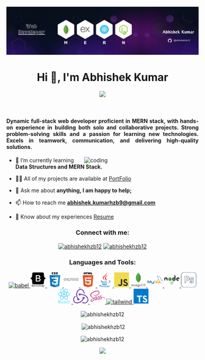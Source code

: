  
![logo](https://github.com/abhishekhzb12/abhishekhzb12/blob/main/MERNBanner.png)
<h1 align="center">Hi 👋, I'm Abhishek Kumar</h1>
<p align='center'> <img src="https://readme-typing-svg.demolab.com?weight=800&size=25&pause=1000&color=14F765&background=FFFFFF00&center=true&width=435&lines=A+Full+Stack+Web+Developer💻;A+Problem+Solver"/></p>
<img src="https://komarev.com/ghpvc/?username=abhishekhzb12&style=flat-square&color=blue" alt=""/>
<h4 align="justify">Dynamic full-stack web developer proficient in MERN stack, with hands-on experience in building both solo and collaborative projects. Strong problem-solving skills and a passion for learning new technologies. Excels in teamwork, communication, and delivering high-quality solutions.
</h4>
</div>
</div>
<img align ="right" alt="coding" width = "300" src="https://cdn.dribbble.com/users/2131993/screenshots/4948736/thoughtworks-gif_dribbble.gif">

- 🌱 I’m currently learning **Data Structures and MERN Stack.**

- 👨‍💻 All of my projects are available at <a href="https://abhishekhzb12.github.io/">PortFolio</a>

- 💬 Ask me about **anything, I am happy to help;**

- 📫 How to reach me **abhishek.kumarhzb9@gmail.com**

- 📄 Know about my experiences  <a href="https://drive.google.com/file/d/1qFfWPH2GaYqw0xfVYFzXK7BQBpGro0IN/view?usp=sharing" target="_blank">Resume</a>

<h3 align="center">Connect with me:</h3>
<p align="center">
<a href="https://linkedin.com/in/abhishekhzb12" target="blank"><img align="center" src="https://raw.githubusercontent.com/rahuldkjain/github-profile-readme-generator/master/src/images/icons/Social/linked-in-alt.svg" alt="abhishekhzb12" height="30" width="40" /></a>
<a href="https://codesandbox.com/abhishekhzb12" target="blank"><img align="center" src="https://raw.githubusercontent.com/rahuldkjain/github-profile-readme-generator/master/src/images/icons/Social/codesandbox.svg" alt="abhishekhzb12" height="30" width="40" /></a>
</p>

<h3 align="center">Languages and Tools:</h3>
<p align="center"> <a href="https://babeljs.io/" target="_blank" rel="noreferrer"> <img src="https://www.vectorlogo.zone/logos/babeljs/babeljs-icon.svg" alt="babel" width="40" height="40"/> </a> <a href="https://getbootstrap.com" target="_blank" rel="noreferrer"> <img src="https://raw.githubusercontent.com/devicons/devicon/master/icons/bootstrap/bootstrap-plain-wordmark.svg" alt="bootstrap" width="40" height="40"/> </a> <a href="https://www.w3schools.com/css/" target="_blank" rel="noreferrer"> <img src="https://raw.githubusercontent.com/devicons/devicon/master/icons/css3/css3-original-wordmark.svg" alt="css3" width="40" height="40"/> </a> <a href="https://expressjs.com" target="_blank" rel="noreferrer"> <img src="https://raw.githubusercontent.com/devicons/devicon/master/icons/express/express-original-wordmark.svg" alt="express" width="40" height="40"/> </a> <a href="https://www.w3.org/html/" target="_blank" rel="noreferrer"> <img src="https://raw.githubusercontent.com/devicons/devicon/master/icons/html5/html5-original-wordmark.svg" alt="html5" width="40" height="40"/> </a> <a href="https://www.java.com" target="_blank" rel="noreferrer"> <img src="https://raw.githubusercontent.com/devicons/devicon/master/icons/java/java-original.svg" alt="java" width="40" height="40"/> </a> <a href="https://developer.mozilla.org/en-US/docs/Web/JavaScript" target="_blank" rel="noreferrer"> <img src="https://raw.githubusercontent.com/devicons/devicon/master/icons/javascript/javascript-original.svg" alt="javascript" width="40" height="40"/> </a> <a href="https://www.mongodb.com/" target="_blank" rel="noreferrer"> <img src="https://raw.githubusercontent.com/devicons/devicon/master/icons/mongodb/mongodb-original-wordmark.svg" alt="mongodb" width="40" height="40"/> </a> <a href="https://www.mysql.com/" target="_blank" rel="noreferrer"> <img src="https://raw.githubusercontent.com/devicons/devicon/master/icons/mysql/mysql-original-wordmark.svg" alt="mysql" width="40" height="40"/> </a> <a href="https://nodejs.org" target="_blank" rel="noreferrer"> <img src="https://raw.githubusercontent.com/devicons/devicon/master/icons/nodejs/nodejs-original-wordmark.svg" alt="nodejs" width="40" height="40"/> </a> <a href="https://www.photoshop.com/en" target="_blank" rel="noreferrer"> <img src="https://raw.githubusercontent.com/devicons/devicon/master/icons/photoshop/photoshop-line.svg" alt="photoshop" width="40" height="40"/> </a> <a href="https://reactjs.org/" target="_blank" rel="noreferrer"> <img src="https://raw.githubusercontent.com/devicons/devicon/master/icons/react/react-original-wordmark.svg" alt="react" width="40" height="40"/> </a> <a href="https://redux.js.org" target="_blank" rel="noreferrer"> <img src="https://raw.githubusercontent.com/devicons/devicon/master/icons/redux/redux-original.svg" alt="redux" width="40" height="40"/> </a> <a href="https://sass-lang.com" target="_blank" rel="noreferrer"> <img src="https://raw.githubusercontent.com/devicons/devicon/master/icons/sass/sass-original.svg" alt="sass" width="40" height="40"/> </a> <a href="https://tailwindcss.com/" target="_blank" rel="noreferrer"> <img src="https://www.vectorlogo.zone/logos/tailwindcss/tailwindcss-icon.svg" alt="tailwind" width="40" height="40"/> </a> <a href="https://www.typescriptlang.org/" target="_blank" rel="noreferrer"> <img src="https://raw.githubusercontent.com/devicons/devicon/master/icons/typescript/typescript-original.svg" alt="typescript" width="40" height="40"/> </a> </p>
<div align ="center">
<p><img align="center" src="https://github-readme-stats.vercel.app/api/top-langs?username=abhishekhzb12&show_icons=true&locale=en&layout=compact" alt="abhishekhzb12" /></p>

<p>&nbsp;<img align="center" src="https://github-readme-stats.vercel.app/api?username=abhishekhzb12&show_icons=true&locale=en" alt="abhishekhzb12" /></p>

<p><img align="center" src="https://github-readme-streak-stats.herokuapp.com/?user=abhishekhzb12&" alt="abhishekhzb12" /></p>
</div>
<div align="center"> 
<img src="https://github-profile-trophy.vercel.app/?username=abhishekhzb12&column=-1&theme=onedark&rank=-?&margin-w=0" width="40%"/>
 </div>
